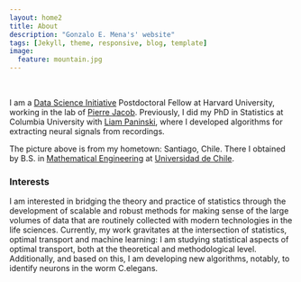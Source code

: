 ```yaml
---
layout: home2
title: About
description: "Gonzalo E. Mena's' website"
tags: [Jekyll, theme, responsive, blog, template]
image:
  feature: mountain.jpg
---
```

<br>

I am a [Data Science Initiative](https://datascience.harvard.edu/) Postdoctoral Fellow at Harvard University, working in the lab of [Pierre Jacob](https://sites.google.com/site/pierrejacob/?pli=1&authuser=1). Previously, I did my PhD in Statistics at Columbia University with [Liam Paninski](http://www.stat.columbia.edu/~liam/), where I developed algorithms for extracting neural signals from recordings.

The picture above is from my hometown: Santiago, Chile. There I obtained by B.S. in [Mathematical Engineering](http://www.dim.uchile.cl/) at [Universidad de Chile](http://www.uchile.cl).


### Interests

I am interested in bridging the theory and practice of statistics through the development of scalable and robust methods for making sense of the large volumes of data that are routinely collected with modern technologies in the life sciences. Currently, my work gravitates at the intersection of statistics, optimal transport and machine learning: I am studying statistical aspects of optimal transport, both at the theoretical and methodological level. Additionally, and based on this, I am developing new algorithms, notably, to identify neurons in the worm C.elegans.

